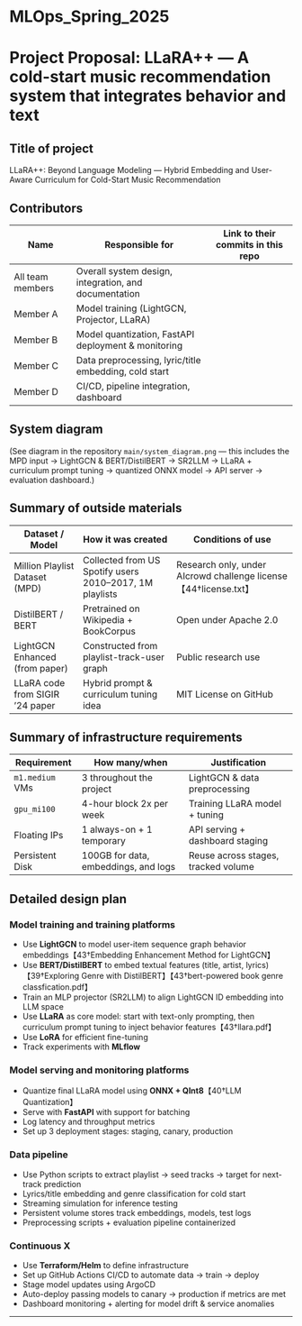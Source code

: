 # MLOps_Spring_2025
# Project Proposal: LLaRA++ — A cold-start music recommendation system that integrates behavior and text

## Title of project
LLaRA++: Beyond Language Modeling — Hybrid Embedding and User-Aware Curriculum for Cold-Start Music Recommendation

## Contributors
| Name             | Responsible for                                      | Link to their commits in this repo             |
|------------------|-------------------------------------------------------|------------------------------------------------|
| All team members | Overall system design, integration, and documentation |       |
| Member A         | Model training (LightGCN, Projector, LLaRA)           |  |
| Member B         | Model quantization, FastAPI deployment & monitoring   |  |
| Member C         | Data preprocessing, lyric/title embedding, cold start |  |
| Member D         | CI/CD, pipeline integration, dashboard                |  |

## System diagram
(See diagram in the repository `main/system_diagram.png` — this includes the MPD input → LightGCN & BERT/DistilBERT → SR2LLM → LLaRA + curriculum prompt tuning → quantized ONNX model → API server → evaluation dashboard.)

## Summary of outside materials
| Dataset / Model                         | How it was created                                            | Conditions of use |
|----------------------------------------|----------------------------------------------------------------|-------------------|
| Million Playlist Dataset (MPD)         | Collected from US Spotify users 2010–2017, 1M playlists        | Research only, under AIcrowd challenge license 【44†license.txt】|
| DistilBERT / BERT                      | Pretrained on Wikipedia + BookCorpus                         | Open under Apache 2.0       |
| LightGCN Enhanced (from paper)         | Constructed from playlist-track-user graph                   | Public research use         |
| LLaRA code from SIGIR ’24 paper        | Hybrid prompt & curriculum tuning idea                       | MIT License on GitHub       |

## Summary of infrastructure requirements
| Requirement     | How many/when                                     | Justification                         |
|-----------------|---------------------------------------------------|--------------------------------------|
| `m1.medium` VMs | 3 throughout the project                          | LightGCN & data preprocessing        |
| `gpu_mi100`     | 4-hour block 2x per week                          | Training LLaRA model + tuning        |
| Floating IPs    | 1 always-on + 1 temporary                         | API serving + dashboard staging      |
| Persistent Disk | 100GB for data, embeddings, and logs             | Reuse across stages, tracked volume  |

## Detailed design plan

### Model training and training platforms
- Use **LightGCN** to model user-item sequence graph behavior embeddings【43†Embedding Enhancement Method for LightGCN】
- Use **BERT/DistilBERT** to embed textual features (title, artist, lyrics)【39†Exploring Genre with DistilBERT】【43†bert-powered book genre classfication.pdf】
- Train an MLP projector (SR2LLM) to align LightGCN ID embedding into LLM space
- Use **LLaRA** as core model: start with text-only prompting, then curriculum prompt tuning to inject behavior features【43†llara.pdf】
- Use **LoRA** for efficient fine-tuning
- Track experiments with **MLflow**

### Model serving and monitoring platforms
- Quantize final LLaRA model using **ONNX + QInt8**【40†LLM Quantization】
- Serve with **FastAPI** with support for batching
- Log latency and throughput metrics
- Set up 3 deployment stages: staging, canary, production

### Data pipeline
- Use Python scripts to extract playlist → seed tracks → target for next-track prediction
- Lyrics/title embedding and genre classification for cold start
- Streaming simulation for inference testing
- Persistent volume stores track embeddings, models, test logs
- Preprocessing scripts + evaluation pipeline containerized

### Continuous X
- Use **Terraform/Helm** to define infrastructure
- Set up GitHub Actions CI/CD to automate data → train → deploy
- Stage model updates using ArgoCD
- Auto-deploy passing models to canary → production if metrics are met
- Dashboard monitoring + alerting for model drift & service anomalies

---
